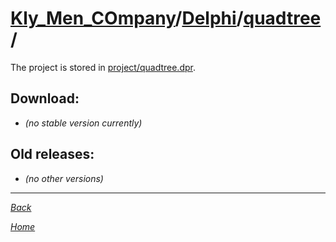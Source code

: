 ﻿# [Kly_Men_COmpany](https://github.com/aleksusklim/Kly_Men_COmpany "Kly_Men_COmpany")/[Delphi](https://github.com/aleksusklim/Kly_Men_COmpany/tree/master/Delphi "Kly_Men_COmpany/Delphi/")/[quadtree](https://github.com/aleksusklim/quadtree "Kly_Men_COmpany/Delphi/quadtree/")/

The project is stored in [project/quadtree.dpr](./project/quadtree.dpr).

## Download:

- _(no stable version currently)_

## Old releases:

- _(no other versions)_

---

_[Back](https://github.com/aleksusklim/Kly_Men_COmpany/tree/master/Delphi "Kly_Men_COmpany/Delphi/")_

_[Home](https://github.com/aleksusklim/Kly_Men_COmpany "Kly_Men_COmpany")_
